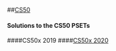 ##[CS50](https://courses.edx.org/courses/course-v1:HarvardX+CS50+X/course/#block-v1:HarvardX+CS50+X+type)
#### Solutions to the CS50 PSETs
####CS50x 2019
####[CS50x 2020](https://cs50.harvard.edu/x/2020/psets/0/)
